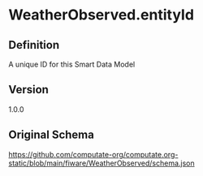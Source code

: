 # WeatherObserved.entityId

## Definition
A unique ID for this Smart Data Model

## Version
1.0.0

## Original Schema
https://github.com/computate-org/computate.org-static/blob/main/fiware/WeatherObserved/schema.json
